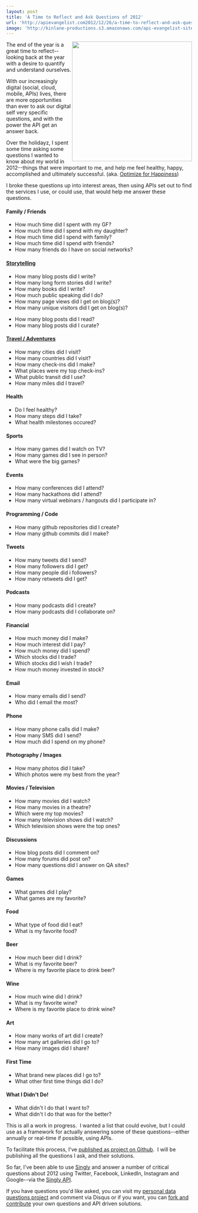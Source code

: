 ```yaml
---
layout: post
title: 'A Time to Reflect and Ask Questions of 2012'
url: 'http://apievangelist.com2012/12/26/a-time-to-reflect-and-ask-questions-of-2012/'
image: 'http://kinlane-productions.s3.amazonaws.com/api-evangelist-site/blog/Tag-Cloud-Personal-Data-Questions.png'
---
```



<p>
     <img src="https://s3.amazonaws.com/kinlane-productions/Tag-Cloud-Personal-Data-Questions.png"  width="325" align="right" />
</p>
<p>
     The end of the year is a great time to reflect--looking back at the year with a desire to quantify and understand ourselves.
</p>
<p>
     With our increasingly digital (social, cloud, mobile, APIs) lives, there are more opportunities than ever to ask our digital self very specific questions, and with the power the API get an answer back.
</p>
<p>
     Over the holidayz, I spent some time asking some questions I wanted to know about my world in 2012--things that were important to me, and help me feel healthy, happy, accomplished and ultimately successful. (aka. <a href="http://tom.preston-werner.com/2010/10/18/optimize-for-happiness.html" target="_blank">Optimize for Happiness</a>)
</p>
<p>
     I broke these questions up into interest areas, then using APIs set out to find the services I use, or could use, that would help me answer these questions.
</p>
<h4>
     Family / Friends
</h4>
<ul >
     <li>How much time did I spent with my GF?
     </li>
     <li>How much time did I spend with my daughter?
     </li>
     <li>How much time did I spend with family?
     </li>
     <li>How much time did I spend with friends?
     </li>
     <li>How many friends do I have on social networks?
     </li>
</ul>
<h4>
     <a href="http://personaldata.apievangelist.com/storytelling.html">Storytelling</a>
</h4>
<ul >
     <li>How many blog posts did I write?
     </li>
     <li>How many long form stories did I write? 
     </li>
     <li>How many books did I write?
     </li>
     <li>How much public speaking did I do?
     </li>
     <li>How many page views did I get on blog(s)?
     </li>
     <li>How many unique visitors did I get on blog(s)?
     </li>
</ul>
<ul >
     <li>How many blog posts did I read?
     </li>
     <li>How many blog posts did I curate?
     </li>
</ul>
<h4>
     <a href="http://personaldata.apievangelist.com/travel-adventures.html">Travel / Adventures</a>
</h4>
<ul >
     <li>How many cities did I visit?
     </li>
     <li>How many countries did I visit?
     </li>
     <li>How many check-ins did I make?
     </li>
     <li>What places were my top check-ins?
     </li>
     <li>What public transit did I use?
     </li>
     <li>How many miles did I travel?
     </li>
</ul>
<h4>
     Health
</h4>
<ul >
     <li>Do I feel healthy?
     </li>
     <li>How many steps did I take?
     </li>
     <li>What health milestones occured?
     </li>
</ul>
<h4>
     Sports
</h4>
<ul >
     <li>How many games did I watch on TV?
     </li>
     <li>How many games did I see in person?
     </li>
     <li>What were the big games?
     </li>
</ul>
<h4>
     Events
</h4>
<ul >
     <li>How many conferences did I attend?
     </li>
     <li>How many hackathons did I attend?
     </li>
     <li>How many virtual webinars / hangouts did I participate in?
     </li>
</ul>
<h4>
     Programming / Code
</h4>
<ul >
     <li>How many github repositories did I create?
     </li>
     <li>How many github commits did I make?
     </li>
</ul>
<h4>
     Tweets
</h4>
<ul >
     <li>How many tweets did I send?
     </li>
     <li>How many followers did I get?
     </li>
     <li>How many people did i followers?
     </li>
     <li>How many retweets did I get?
     </li>
</ul>
<h4>
     Podcasts
</h4>
<ul >
     <li>How many podcasts did I create?
     </li>
     <li>How many podcasts did I collaborate on?
     </li>
</ul>
<h4>
     Financial
</h4>
<ul >
     <li>How much money did I make?
     </li>
     <li>How much interest did I pay?
     </li>
     <li>How much money did I spend?
     </li>
     <li>Which stocks did I trade?
     </li>
     <li>Which stocks did I wish I trade?
     </li>
     <li>How much money invested in stock?
     </li>
</ul>
<h4>
     Email
</h4>
<ul >
     <li>How many emails did I send?
     </li>
     <li>Who did I email the most?
     </li>
</ul>
<h4>
     Phone
</h4>
<ul >
     <li>How many phone calls did I make?
     </li>
     <li>How many SMS did I send?
     </li>
     <li>How much did I spend on my phone?
     </li>
</ul>
<h4>
     Photography / Images
</h4>
<ul >
     <li>How many photos did I take?
     </li>
     <li>Which photos were my best from the year?
     </li>
</ul>
<h4>
     Movies / Television
</h4>
<ul >
     <li>How many movies did I watch?
     </li>
     <li>How many movies in a theatre?
     </li>
     <li>Which were my top movies?
     </li>
     <li>How many television shows did I watch?
     </li>
     <li>Which television shows were the top ones?
     </li>
</ul>
<h4>
     Discussions
</h4>
<ul >
     <li>How blog posts did I comment on?
     </li>
     <li>How many forums did post on?
     </li>
     <li>How many questions did I answer on QA sites?
     </li>
</ul>
<h4>
     Games
</h4>
<ul >
     <li>What games did I play?
     </li>
     <li>What games are my favorite?
     </li>
</ul>
<h4>
     Food
</h4>
<ul >
     <li>What type of food did I eat?
     </li>
     <li>What is my favorite food?
     </li>
</ul>
<h4>
     Beer
</h4>
<ul >
     <li>How much beer did I drink?
     </li>
     <li>What is my favorite beer?
     </li>
     <li>Where is my favorite place to drink beer?
     </li>
</ul>
<h4>
     Wine
</h4>
<ul >
     <li>How much wine did I drink?
     </li>
     <li>What is my favorite wine?
     </li>
     <li>Where is my favorite place to drink wine?
     </li>
</ul>
<h4>
     Art
</h4>
<ul >
     <li>How many works of art did I create?
     </li>
     <li>How many art galleries did I go to?
     </li>
     <li>How many images did I share?
     </li>
</ul>
<h4>
     First Time
</h4>
<ul >
     <li>What brand new places did I go to?
     </li>
     <li>What other first time things did I do?
     </li>
</ul>
<h4>
     What I Didn't Do!
</h4>
<ul >
     <li>What didn't I do that I want to?
     </li>
     <li>What didn't I do that was for the better?
     </li>
</ul>
<p>
     This is all a work in progress.  I wanted a list that could evolve, but I could use as a framework for actually answering some of these questions--either annually or real-time if possible, using APIs.
</p>
<p>
     To facilitate this process, I've <a title="Personal Data Questions" href="http://personaldata.apievangelist.com/" target="_blank">published as project on Github</a>.  I will be publishing all the questions I ask, and their solutions.  
</p>
<p>
     So far, I've been able to use <a href="http://singly.com">Singly</a> and answer a number of critical questions about 2012 using Twitter, Facebook, LinkedIn, Instagram and Google--via the <a href="http://singly.com">Singly API</a>.
</p>
<p>
     If you have questions you'd like asked, you can visit my <a href="http://personaldata.apievangelist.com/">personal data questions project</a> and comment via Disqus or if you want, you can <a href="https://github.com/kinlane/personal-data-questions">fork and contribute</a> your own questions and API driven solutions.
</p>
